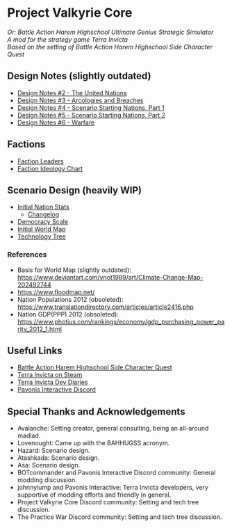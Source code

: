 # Project Valkyrie Core
_Or: Battle Action Harem Highschool Ultimate Genius Strategic Simulator\
A mod for the strategy game Terra Invicta\
Based on the setting of Battle Action Harem Highschool Side Character Quest_

## Design Notes (slightly outdated)
- [Design Notes #2 - The United Nations](docs/TMM%202.md)
- [Design Notes #3 - Arcologies and Breaches](docs/TMM%203.md)
- [Design Notes #4 - Scenario Starting Nations, Part 1](docs/TMM%204.md)
- [Design Notes #5 - Scenario Starting Nations, Part 2](docs/TMM%205.md)
- [Design Notes #6 - Warfare](docs/TMM%206.md)

## Factions
- [Faction Leaders](TI-PVC%20Leaderboard%2001C.png)
- [Faction Ideology Chart](BAHHSCQ%20Politics%20v4.png)

## Scenario Design (heavily WIP)
- [Initial Nation Stats](https://docs.google.com/spreadsheets/d/1Q24q10s4prjF_WJb0rQBVoIWNEGoloshCUb2pn2M-oI/edit#gid=2095197382)
  - [Changelog](docs/Initial%20Nation%20Stats%20Changelog.md)
- [Democracy Scale](BAHHSCQ%20Nation%20Stats%20Democracy%20v1.png)
- [Initial World Map](TI-PVC%20World%20Map%202025%202B.png)
- [Technology Tree](BAHHSCQ%20Tech%20Tree-Techs%203c.png)
### References
- Basis for World Map (slightly outdated): https://www.deviantart.com/ynot1989/art/Climate-Change-Map-202492744
- https://www.floodmap.net/
- Nation Populations 2012 (obsoleted): https://www.translationdirectory.com/articles/article2416.php
- Nation GDP(PPP) 2012 (obsoleted): https://www.photius.com/rankings/economy/gdp_purchasing_power_parity_2012_1.html

## Useful Links
- [Battle Action Harem Highschool Side Character Quest](https://forums.sufficientvelocity.com/threads/battle-action-harem-highschool-side-character-quest-no-sv-you-are-the-waifu.15335/reader/)
- [Terra Invicta on Steam](https://store.steampowered.com/app/1176470/Terra_Invicta/)
- [Terra Invicta Dev Diaries](https://www.pavonisinteractive.com/phpBB3/viewforum.php?f=7)
- [Pavonis Interactive Discord](https://discord.gg/XBVqMZU)

## Special Thanks and Acknowledgements
- Avalanche: Setting creator, general consulting, being an all-around madlad.
- Lovenought: Came up with the BAHHUGSS acronym.
- Hazard: Scenario design.
- Atashkada: Scenario design.
- Asa: Scenario design.
- BOTcommander and Pavonis Interactive Discord community: General modding discussion.
- johnnylump and Pavonis Interactive: Terra Invicta developers, very supportive of modding efforts and friendly in general.
- Project Valkyrie Core Discord community: Setting and tech tree discussion.
- The Practice War Discord community: Setting and tech tree discussion.
